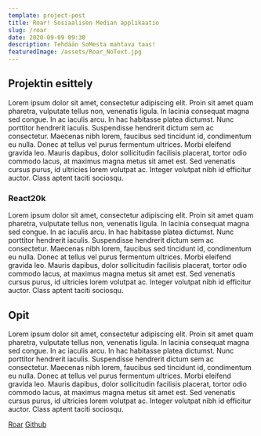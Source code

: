 ```yaml
---
template: project-post
title: Roar! Sosiaalisen Median applikaatio
slug: /roar
date: 2020-09-09 09:30
description: Tehdään SoMesta mahtava taas!
featuredImage: /assets/Roar_NoText.jpg
---
```

## Projektin esittely
Lorem ipsum dolor sit amet, consectetur adipiscing elit. Proin sit amet quam pharetra, vulputate tellus non, venenatis ligula. In lacinia consequat magna sed congue. In ac iaculis arcu. In hac habitasse platea dictumst. Nunc porttitor hendrerit iaculis. Suspendisse hendrerit dictum sem ac consectetur. Maecenas nibh lorem, faucibus sed tincidunt id, condimentum eu nulla. Donec at tellus vel purus fermentum ultrices. Morbi eleifend gravida leo. Mauris dapibus, dolor sollicitudin facilisis placerat, tortor odio commodo lacus, at maximus magna metus sit amet est. Sed venenatis cursus purus, id ultricies lorem volutpat ac. Integer volutpat nibh id efficitur auctor. Class aptent taciti sociosqu.

### React20k

Lorem ipsum dolor sit amet, consectetur adipiscing elit. Proin sit amet quam pharetra, vulputate tellus non, venenatis ligula. In lacinia consequat magna sed congue. In ac iaculis arcu. In hac habitasse platea dictumst. Nunc porttitor hendrerit iaculis. Suspendisse hendrerit dictum sem ac consectetur. Maecenas nibh lorem, faucibus sed tincidunt id, condimentum eu nulla. Donec at tellus vel purus fermentum ultrices. Morbi eleifend gravida leo. Mauris dapibus, dolor sollicitudin facilisis placerat, tortor odio commodo lacus, at maximus magna metus sit amet est. Sed venenatis cursus purus, id ultricies lorem volutpat ac. Integer volutpat nibh id efficitur auctor. Class aptent taciti sociosqu.

## Opit

Lorem ipsum dolor sit amet, consectetur adipiscing elit. Proin sit amet quam pharetra, vulputate tellus non, venenatis ligula. In lacinia consequat magna sed congue. In ac iaculis arcu. In hac habitasse platea dictumst. Nunc porttitor hendrerit iaculis. Suspendisse hendrerit dictum sem ac consectetur. Maecenas nibh lorem, faucibus sed tincidunt id, condimentum eu nulla. Donec at tellus vel purus fermentum ultrices. Morbi eleifend gravida leo. Mauris dapibus, dolor sollicitudin facilisis placerat, tortor odio commodo lacus, at maximus magna metus sit amet est. Sed venenatis cursus purus, id ultricies lorem volutpat ac. Integer volutpat nibh id efficitur auctor. Class aptent taciti sociosqu.

[Roar](https://redux-learning-ode.web.app/Login)
[Github](https://github.com/otsolap/Roar-Social-Network-React-Redux-Firebase-Firestore.)